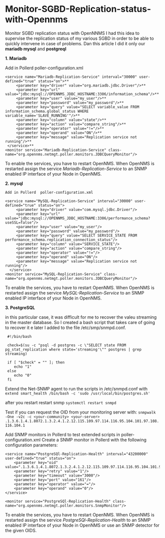 # Monitor-SGBD-Replication-status-with-Opennms
Monitor SGBD replication status with OpenNNMS
I had this idea to supervise the replication status of my various SGBD in order to be able to quickly intervene in case of problems. Dan this article I did it only our **mariadb mysql** and **postgreql**

**1. Mariadb**

   Add in Pollerd  poller-configuration.xml
    
```
<service name="Mariadb-Replication-Service" interval="30000" user-defined="true" status="on">**
     <parameter key="driver" value="org.mariadb.jdbc.Driver"/>**
     <parameter key="url" value="jdbc:mysql://OPENNMS_JDBC_HOSTNAME:3306/information_schema"/>**
     <parameter key="user" value="my_user"/>**
     <parameter key="password" value="my_password"/>**
     <parameter key="query" value="SELECT variable_value FROM information_schema.global_status WHERE variable_name='SLAVE_RUNNING'"/>**
     <parameter key="column" value="state"/>**
     <parameter key="action" value="compare_string"/>**
     <parameter key="operator" value="!="/>**
     <parameter key="operand" value="ON"/>**
     <parameter key="message" value="Replication service not running"/>**
 </service>**
<monitor service="Mariadb-Replication-Service" class-name="org.opennms.netmgt.poller.monitors.JDBCQueryMonitor"/>
```
To enable the services, you have to restart OpenNMS. When OpenNMS is restarted assign the service *Mariadb-Replication-Service* to an SNMP enabled IP interface of your Node in OpenNMS.


**2. mysql**

    Add in Pollerd  poller-configuration.xml

```
<service name="MySQL-Replication-Service" interval="30000" user-defined="true" status="on">
     <parameter key="driver" value="com.mysql.jdbc.Driver"/>
     <parameter key="url" value="jdbc:mysql://OPENNMS_JDBC_HOSTNAME:3306/performance_schema?useSSL=false"/>
     <parameter key="user" value="my_user"/>
     <parameter key="password" value="my_password"/>
     <parameter key="query" value="SELECT SERVICE_STATE FROM performance_schema.replication_connection_status"/>
     <parameter key="column" value="SERVICE_STATE"/>
     <parameter key="action" value="compare_string"/>
     <parameter key="operator" value="!="/>
     <parameter key="operand" value="ON"/>
     <parameter key="message" value="Replication service not running"/>
  </service>
<monitor service="MySQL-Replication-Service" class-name="org.opennms.netmgt.poller.monitors.JDBCQueryMonitor"/>
```
To enable the services, you have to restart OpenNMS. When OpenNMS is restarted assign the service *MySQL-Replication-Service* to an SNMP enabled IP interface of your Node in OpenNMS.


  **3. PostgreSQL**
  
in this particular case, it was difficult for me to recover the valeu streaming in the master database. So I created a bash script that takes care of going to recover it e later I added to the file /etc/smp/snmpd.conf.

```
 #!/bin/bash
 
 check=$(su -c "psql -d postgres -c \"SELECT state FROM pg_stat_replication where state='streaming'\"" postgres | grep streaming)
 
 if [ "$check" = "" ]; then
 	echo "1"
 else
 	echo "0"
 fi
```

 Extend the Net-SNMP agent to run the scripts in /etc/snmpd.conf with
`extend smart_health /bin/bash -c 'sudo /usr/local/bin/postgres.sh'`

after you restart restart snmp
`systemctl restart snmpd`

Test if you can request the OID from your monitoring server with:
`snmpwalk -One -v2c -c <your-community> <your-server> .1.3.6.1.4.1.8072.1.3.2.4.1.2.12.115.109.97.114.116.95.104.101.97.108.116.104.1`

Add SNMP monitors in Pollerd to test extended scripts in poller-configuration.xml
Create a SNMP monitor in Pollerd with the following configuration parameters:

```
<service name="PostgreSQl-Replication-Health" interval="43200000" user-defined="true" status="on">
    <parameter key="oid" value=".1.3.6.1.4.1.8072.1.3.2.4.1.2.12.115.109.97.114.116.95.104.101.97.108.116.104.1"/>
    <parameter key="retry" value="1"/>
    <parameter key="timeout" value="3000"/>
    <parameter key="port" value="161"/>
    <parameter key="operator" value="="/>
    <parameter key="operand" value="0"/>
</service>

<monitor service="PostgreSQl-Replication-Health" class-name="org.opennms.netmgt.poller.monitors.SnmpMonitor"/>
```

To enable the services, you have to restart OpenNMS. When OpenNMS is restarted assign the service *PostgreSQl-Replication-Health* to an SNMP enabled IP interface of your Node in OpenNMS or use an SNMP detector for the given OIDS.
